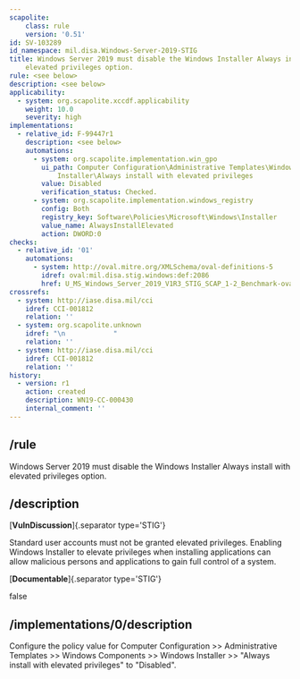 ```yaml
---
scapolite:
    class: rule
    version: '0.51'
id: SV-103289
id_namespace: mil.disa.Windows-Server-2019-STIG
title: Windows Server 2019 must disable the Windows Installer Always install with
    elevated privileges option.
rule: <see below>
description: <see below>
applicability:
  - system: org.scapolite.xccdf.applicability
    weight: 10.0
    severity: high
implementations:
  - relative_id: F-99447r1
    description: <see below>
    automations:
      - system: org.scapolite.implementation.win_gpo
        ui_path: Computer Configuration\Administrative Templates\Windows Components\Windows
            Installer\Always install with elevated privileges
        value: Disabled
        verification_status: Checked.
      - system: org.scapolite.implementation.windows_registry
        config: Both
        registry_key: Software\Policies\Microsoft\Windows\Installer
        value_name: AlwaysInstallElevated
        action: DWORD:0
checks:
  - relative_id: '01'
    automations:
      - system: http://oval.mitre.org/XMLSchema/oval-definitions-5
        idref: oval:mil.disa.stig.windows:def:2086
        href: U_MS_Windows_Server_2019_V1R3_STIG_SCAP_1-2_Benchmark-oval.xml
crossrefs:
  - system: http://iase.disa.mil/cci
    idref: CCI-001812
    relation: ''
  - system: org.scapolite.unknown
    idref: "\n            "
    relation: ''
  - system: http://iase.disa.mil/cci
    idref: CCI-001812
    relation: ''
history:
  - version: r1
    action: created
    description: WN19-CC-000430
    internal_comment: ''
---
```



## /rule

Windows Server 2019 must disable the Windows Installer Always install with elevated privileges option.

## /description

[**VulnDiscussion**]{.separator type='STIG'}

Standard user accounts must not be granted elevated privileges. Enabling Windows Installer to elevate privileges when installing applications can allow malicious persons and applications to gain full control of a system.

[**Documentable**]{.separator type='STIG'}

false

## /implementations/0/description

Configure the policy value for Computer Configuration >> Administrative Templates >> Windows Components >> Windows Installer >> "Always install with elevated privileges" to "Disabled".

